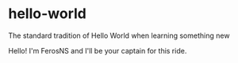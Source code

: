 # hello-world
The standard tradition of Hello World when learning something new 

Hello! I'm FerosNS and I'll be your captain for this ride.

